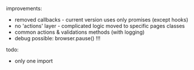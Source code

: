 improvements:
- removed callbacks - current version uses only promises (except hooks)
- no 'actions' layer - complicated logic moved to specific pages classes
- common actions & validations methods (with logging)
- debug possible: browser.pause() !!!

todo:
- only one import